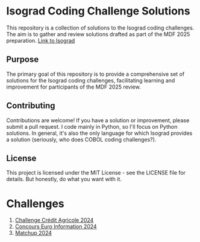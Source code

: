 # Isograd Coding Challenge Solutions

This repository is a collection of solutions to the Isograd coding challenges. The aim is to gather and review solutions drafted as part of the MDF 2025 preparation.
[Link to Isograd](https://www.isograd-testingservices.com/FR/solutions-challenges-de-code)

## Purpose
The primary goal of this repository is to provide a comprehensive set of solutions for the Isograd coding challenges, facilitating learning and improvement for participants of the MDF 2025 review.

## Contributing
Contributions are welcome! If you have a solution or improvement, please submit a pull request. I code mainly in Python, so I'll focus on Python solutions. In general, it's also the only language for which Isograd provides a solution (seriously, who does COBOL coding challenges?).

## License
This project is licensed under the MIT License - see the LICENSE file for details.
But honestly, do what you want with it.

# Challenges
1. [Challenge Crédit Agricole 2024](/Challenge%20de%20Code%20Crédit%20Agricole%202025.py)
2. [Concours Euro Information 2024](/Concours%20Euro%20Information%202024.py)
3. [Matchup 2024](Matchup%202024.py)
